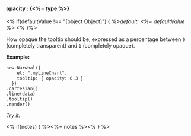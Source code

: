 #### **opacity** : {<%= type %>}

<% if(defaultValue !== "[object Object]") { %>*default: <%= defaultValue %>* <% }%>

How opaque the tooltip should be, expressed as a percentage between `0` (completely transparent) and `1` (completely opaque).

 **Example:**

	new Narwhal({
	    el: ".myLineChart",
	    tooltip: { opacity: 0.3 }
	  })
	.cartesian()
	.line(data)
	.tooltip()
	.render()
 
*[Try it.](http://jsfiddle.net/forio/fLR9X/)*

<% if(notes) { %><%= notes %><% } %>


